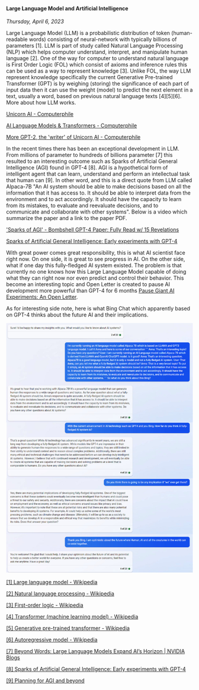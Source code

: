 #### Large Language Model and Artificial Intelligence
_Thursday, April 6, 2023_

Large Language Model (LLM) is a probabilistic distribution of token 
(human-readable words) consisting of neural-network with typically billions 
of parameters [1]. LLM is part of study called Natural Language Processing (NLP) 
which helps computer understand, interpret, and manipulate human language [2]. 
One of the way for computer to understand natural language is First Order Logic 
(FOL) which consist of axioms and inference rules this can be used as a way 
to represent knowledge [3]. Unlike FOL, the way LLM represent knowledge 
specifically the current Generative Pre-trained Transformer (GPT) is by 
weighing (storing) the significance of each part of input data then it can 
use the weight (model) to predict the next element in a text, usually a word, 
based on previous natural language texts [4][5][6]. More about how LLM works.

[Unicorn AI - Computerphile](https://www.youtube.com/watch?v=89A4jGvaaKk)

[AI Language Models & Transformers - Computerphile](https://www.youtube.com/watch?v=rURRYI66E54)

[More GPT-2, the 'writer' of Unicorn AI - Computerphile](https://www.youtube.com/watch?v=p-6F4rhRYLQ&t=58s)

In the recent times there has been an exceptional development in LLM. From 
millions of parameter to hundreds of billions parameter [7] this resulted to 
an interesting outcome such as Sparks of Artificial General Intelligence (AGI) 
found in GPT-4 [8]. AGI is a hypothetical form of intelligent agent that can learn, 
understand and perform an intellectual task that human can [9]. In other word, and this 
is a direct quote from LLM called Alpaca-7B "An AI system should be able to make 
decisions based on all the information that it has access to. It should be able to 
interpret data from the environment and to act accordingly. It should have the capacity 
to learn from its mistakes, to evaluate and reevaluate decisions, and to communicate 
and collaborate with other systems". Below is a video which summarize the paper and 
a link to the paper PDF.

['Sparks of AGI' - Bombshell GPT-4 Paper: Fully Read w/ 15 Revelations](https://www.youtube.com/watch?v=Mqg3aTGNxZ0)

[Sparks of Artificial General Intelligence: Early experiments with GPT-4](https://arxiv.org/pdf/2303.12712.pdf)

With great power comes great responsibility, this is what AI scientist face right now. 
On one side, it is great to see progress in AI. On the other side, what if one day this 
fully-fledged AI system existed. The problem is that currently no one knows how this 
Large Language Model capable of doing what they can right now nor even predict and 
control their behavior. This become an interesting topic and Open Letter is created 
to pause AI development more powerful than GPT-4 for 6 months 
[Pause Giant AI Experiments: An Open Letter](https://futureoflife.org/open-letter/pause-giant-ai-experiments).

As for interesting side note, here is what Bing Chat which apparently based on 
GPT-4 thinks about the future AI and their implications.

<div class="row">
	<div class="col-sm-3"></div>
	<div class="col-sm-6">
		<div class="img-thumbnail">
			<img class="img-fluid" loading="lazy" src="./posts/2023-04-06-large-language-model-and-artificial-intelligence/01.jpg" alt="img">
		</div>
	</div>
	<div class="col-sm-3"></div>
</div>

[[1] Large language model - Wikipedia](https://en.wikipedia.org/wiki/Large_language_model)

[[2] Natural language processing - Wikipedia](https://en.wikipedia.org/wiki/Natural_language_processing)

[[3] First-order logic - Wikipedia](https://en.wikipedia.org/wiki/First-order_logic)

[[4] Transformer (machine learning model) - Wikipedia](https://en.wikipedia.org/wiki/Transformer_(machine_learning_model))

[[5] Generative pre-trained transformer - Wikipedia](https://en.wikipedia.org/wiki/Generative_pre-trained_transformer)

[[6] Autoregressive model - Wikipedia](https://en.wikipedia.org/wiki/Autoregressive_model)

[[7] Beyond Words: Large Language Models Expand AI’s Horizon | NVIDIA Blogs](https://blogs.nvidia.com/blog/2022/10/10/llms-ai-horizon/)

[[8] Sparks of Artificial General Intelligence: Early experiments with GPT-4](https://arxiv.org/abs/2303.12712)

[[9] Planning for AGI and beyond](https://openai.com/blog/planning-for-agi-and-beyond)